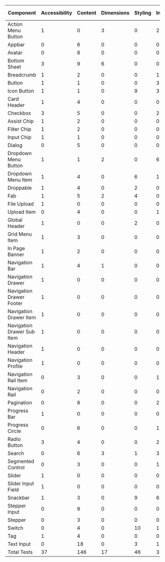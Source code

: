 | Component                  | Accessibility | Content | Dimensions | Styling | Interaction | Golden | Performance | Unorganised | Total Tests |
| -------------------------- | ------------- | ------- | ---------- | ------- | ----------- | ------ | ----------- | ----------- | ----------- |
| Action Menu Button         | 1             | 0       | 3          | 0       | 2           | 0      | 0           | 0           | 6           |
| Appbar                     | 0             | 6       | 0          | 0       | 0           | 0      | 0           | 0           | 6           |
| Avatar                     | 0             | 8       | 0          | 0       | 0           | 0      | 0           | 0           | 8           |
| Bottom Sheet               | 3             | 9       | 6          | 0       | 0           | 0      | 0           | 0           | 18          |
| Breadcrumb                 | 1             | 2       | 0          | 0       | 1           | 0      | 0           | 0           | 4           |
| Button                     | 1             | 1       | 0          | 0       | 3           | 0      | 0           | 0           | 5           |
| Icon Button                | 1             | 1       | 0          | 9       | 3           | 0      | 0           | 0           | 14          |
| Card Header                | 1             | 4       | 0          | 0       | 0           | 0      | 0           | 0           | 5           |
| Checkbox                   | 3             | 5       | 0          | 0       | 2           | 0      | 0           | 0           | 10          |
| Assist Chip                | 1             | 2       | 0          | 0       | 0           | 0      | 0           | 0           | 3           |
| Filter Chip                | 1             | 2       | 0          | 0       | 0           | 0      | 0           | 0           | 3           |
| Input Chip                 | 1             | 1       | 0          | 0       | 0           | 0      | 0           | 0           | 2           |
| Dialog                     | 0             | 5       | 0          | 0       | 0           | 0      | 0           | 0           | 5           |
| Dropdown Menu Button       | 1             | 1       | 2          | 0       | 6           | 1      | 0           | 0           | 11          |
| Dropdown Menu Item         | 1             | 4       | 0          | 6       | 1           | 0      | 0           | 0           | 12          |
| Droppable                  | 1             | 4       | 0          | 2       | 0           | 0      | 0           | 0           | 7           |
| Fab                        | 1             | 5       | 2          | 4       | 0           | 0      | 0           | 0           | 12          |
| File Upload                | 1             | 0       | 0          | 0       | 0           | 0      | 0           | 0           | 1           |
| Upload Item                | 0             | 4       | 0          | 0       | 1           | 0      | 0           | 0           | 5           |
| Global Header              | 1             | 0       | 0          | 2       | 0           | 0      | 0           | 0           | 3           |
| Grid Menu Item             | 1             | 3       | 0          | 0       | 0           | 0      | 0           | 0           | 4           |
| In Page Banner             | 1             | 2       | 0          | 0       | 0           | 0      | 0           | 0           | 3           |
| Navigation Bar             | 1             | 4       | 1          | 0       | 0           | 0      | 0           | 0           | 6           |
| Navigation Drawer          | 1             | 0       | 0          | 0       | 0           | 0      | 0           | 0           | 1           |
| Navigation Drawer Footer   | 1             | 0       | 0          | 0       | 0           | 0      | 0           | 0           | 1           |
| Navigation Drawer Item     | 1             | 0       | 0          | 0       | 0           | 0      | 0           | 0           | 1           |
| Navigation Drawer Sub Item | 1             | 0       | 0          | 0       | 0           | 0      | 0           | 0           | 1           |
| Navigation Header          | 1             | 0       | 0          | 0       | 0           | 0      | 0           | 0           | 1           |
| Navigation Profile         | 1             | 0       | 0          | 0       | 0           | 0      | 0           | 0           | 1           |
| Navigation Rail Item       | 0             | 3       | 0          | 0       | 1           | 0      | 0           | 0           | 4           |
| Navigation Rail            | 0             | 2       | 0          | 0       | 0           | 0      | 0           | 0           | 2           |
| Pagination                 | 0             | 8       | 0          | 0       | 2           | 0      | 0           | 0           | 10          |
| Progress Bar               | 1             | 0       | 0          | 0       | 0           | 0      | 0           | 0           | 1           |
| Progress Circle            | 0             | 6       | 0          | 0       | 1           | 0      | 0           | 0           | 7           |
| Radio Button               | 3             | 4       | 0          | 0       | 2           | 0      | 0           | 0           | 9           |
| Search                     | 0             | 6       | 3          | 1       | 3           | 0      | 0           | 0           | 13          |
| Segmented Control          | 0             | 3       | 0          | 0       | 1           | 0      | 0           | 0           | 4           |
| Slider                     | 1             | 0       | 0          | 0       | 0           | 0      | 0           | 0           | 1           |
| Slider Input Field         | 1             | 0       | 0          | 0       | 0           | 0      | 0           | 0           | 1           |
| Snackbar                   | 1             | 3       | 0          | 9       | 6           | 0      | 0           | 0           | 19          |
| Stepper Input              | 0             | 9       | 0          | 0       | 0           | 0      | 0           | 0           | 9           |
| Stepper                    | 0             | 3       | 0          | 0       | 0           | 0      | 0           | 0           | 3           |
| Switch                     | 0             | 4       | 0          | 10      | 1           | 0      | 0           | 0           | 15          |
| Tag                        | 1             | 4       | 0          | 0       | 0           | 0      | 0           | 0           | 5           |
| Text Input                 | 0             | 18      | 0          | 3       | 1           | 0      | 0           | 0           | 22          |
| Total Tests                | 37            | 146     | 17         | 46      | 37          | 1      | 0           | 0           | 284         |
